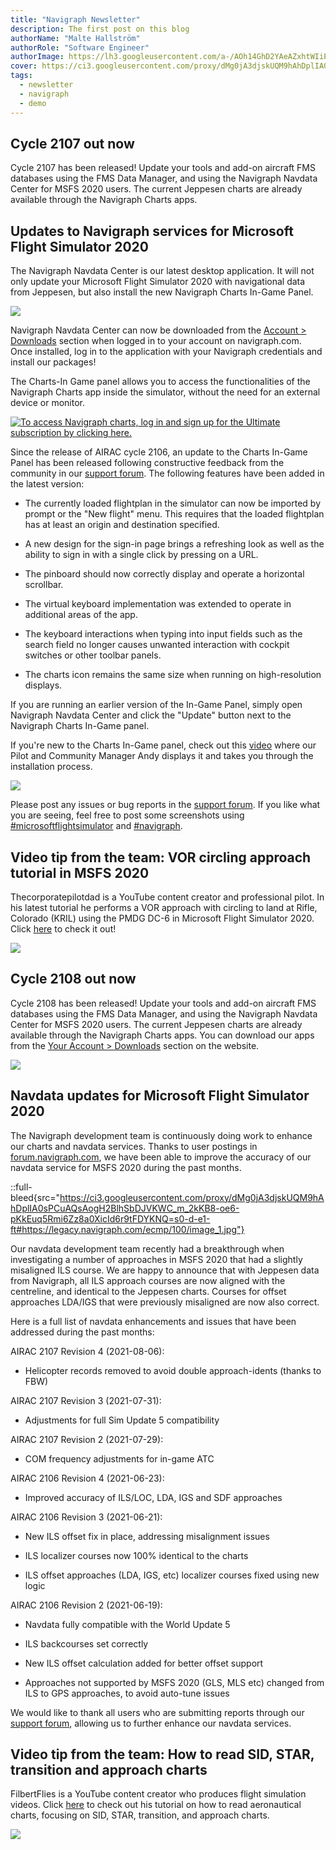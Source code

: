 ```yaml
---
title: "Navigraph Newsletter"
description: The first post on this blog
authorName: "Malte Hallström"
authorRole: "Software Engineer"
authorImage: https://lh3.googleusercontent.com/a-/AOh14GhD2YAeAZxhtWIiPCeSEvmdIlUrHC0uI0xSkY87ug=s96-c
cover: https://ci3.googleusercontent.com/proxy/dMg0jA3djskUQM9hAhDplIA0sPCuAQsAogH2BlhSbDJVKWC_m_2kKB8-oe6-pKkEuq5Rmi6Zz8a0XicId6r9tFDYKNQ=s0-d-e1-ft#https://legacy.navigraph.com/ecmp/100/image_1.jpg
tags:
  - newsletter
  - navigraph
  - demo
---
```


## Cycle 2107 out now

Cycle 2107 has been released! Update your tools and add-on aircraft FMS databases using the FMS Data Manager, and using the Navigraph Navdata Center for MSFS 2020 users. The current Jeppesen charts are already available through the Navigraph Charts apps.

## Updates to Navigraph services for Microsoft Flight Simulator 2020

The Navigraph Navdata Center is our latest desktop application. It will not only update your Microsoft Flight Simulator 2020 with navigational data from Jeppesen, but also install the new Navigraph Charts In-Game Panel.

![](https://ci6.googleusercontent.com/proxy/Xz_bAgoEPu2GTi1OL_P9S39R8AJhyLcpjrnyhmrM2wy9usAm51cLCe-tC5VIHNuLYKVRn49MD1zL-aLLlP7g1vkKdg=s0-d-e1-ft#https://legacy.navigraph.com/ecmp/99/image_0.png)

Navigraph Navdata Center can now be downloaded from the [Account > Downloads](https://navigraph.com/account/downloads/navdata?utm_source=newsletter&utm_content=link_account_downloads&utm_medium=email&utm_campaign=2107) section when logged in to your account on navigraph.com. Once installed, log in to the application with your Navigraph credentials and install our packages!

The Charts-In Game panel allows you to access the functionalities of the Navigraph Charts app inside the simulator, without the need for an external device or monitor.

[![To access Navigraph charts, log in and sign up for the Ultimate subscription by clicking here.](https://ci5.googleusercontent.com/proxy/LPqw8yjc_JyR6YApOQwOFjhrmOmXh8Ov_gBmt74WcEgS7yx73MMc19NrD2Ta59SRbgbWFn_xX2ba-RpV_oFw3JjzNA=s0-d-e1-ft#https://legacy.navigraph.com/ecmp/99/image_1.jpg)](https://navigraph.com/account/subscription?utm_source=newsletter&utm_medium=email&utm_campaign=2107_1&utm_content=navigraph_home_thumb)

Since the release of AIRAC cycle 2106, an update to the Charts In-Game Panel has been released following constructive feedback from the community in our [support forum](https://navigraph.com/redirect.ashx?url=https%3A%2F%2Fforum.navigraph.com%2F?utm_source=newsletter&utm_medium=email&utm_content=forum_home_link_1&utm_campaign=2107). The following features have been added in the latest version:

- The currently loaded flightplan in the simulator can now be imported by prompt or the "New flight" menu. This requires that the loaded flightplan has at least an origin and destination specified.

- A new design for the sign-in page brings a refreshing look as well as the ability to sign in with a single click by pressing on a URL.

- The pinboard should now correctly display and operate a horizontal scrollbar.

- The virtual keyboard implementation was extended to operate in additional areas of the app.

- The keyboard interactions when typing into input fields such as the search field no longer causes unwanted interaction with cockpit switches or other toolbar panels.

- The charts icon remains the same size when running on high-resolution displays.

If you are running an earlier version of the In-Game Panel, simply open Navigraph Navdata Center and click the "Update" button next to the Navigraph Charts In-Game panel.

If you're new to the Charts In-Game panel, check out this [video](https://navigraph.com/redirect.ashx?url=https%3A%2F%2Fyoutu.be%2F-DcXGHSIvcY?utm_source=newsletter&utm_medium=email&utm_content=yt_charts_ingame_panel_link&utm_campaign=2107) where our Pilot and Community Manager Andy displays it and takes you through the installation process.

[![](https://ci5.googleusercontent.com/proxy/AYwA4A40OzxExdDu-laC3udQ0HIi1xoEyjWZ78XKHYdLQmBpeI97upHqysinfKoZCLDgaRPX8L71jLglT9xiZWbz7Q=s0-d-e1-ft#https://legacy.navigraph.com/ecmp/99/image_2.jpg)](https://navigraph.com/redirect.ashx?url=https%3A%2F%2Fyoutu.be%2F-DcXGHSIvcY?utm_source=newsletter&utm_medium=email&utm_content=yt_charts_ingame_panel_thumb&utm_campaign=2107)

Please post any issues or bug reports in the [support forum](https://navigraph.com/redirect.ashx?url=https%3A%2F%2Fforum.navigraph.com%2F?utm_source=newsletter&utm_medium=email&utm_content=forum_home_link_2&utm_campaign=2107). If you like what you are seeing, feel free to post some screenshots using [#microsoftflightsimulator](https://navigraph.com/redirect.ashx?url=https%3A%2F%2Fwww.facebook.com%2Fhashtag%2Fmicrosoftflightsimulator?utm_source=newsletter&utm_medium=email&utm_content=social_tag_link_fb&utm_campaign=2107) and [#navigraph](https://navigraph.com/redirect.ashx?url=https%3A%2F%2Ftwitter.com%2Fsearch%3Fq%3D%2523navigraph&utm_source=newsletter&utm_medium=email&utm_content=social_tag_link_tw&utm_campaign=2107).

## Video tip from the team: VOR circling approach tutorial in MSFS 2020

Thecorporatepilotdad is a YouTube content creator and professional pilot. In his latest tutorial he performs a VOR approach with circling to land at Rifle, Colorado (KRIL) using the PMDG DC-6 in Microsoft Flight Simulator 2020. Click [here](https://navigraph.com/redirect.ashx?url=https%3A%2F%2Fwww.youtube.com%2Fwatch%3Fv%3DVcogqaWc-LA?utm_source=newsletter&utm_medium=email&utm_content=yt_thecorporatepilotdad_vorcircling_link&utm_campaign=2107) to check it out!

[![](https://ci5.googleusercontent.com/proxy/JwTGQV9sAT1bnLLUC3zWtRfCs6V_pvsX3gKPsJ1tg183jMYUeOKDQZe3ly5UMWSpy7L8hj73U_7dvgXVng43X6ZjCQ=s0-d-e1-ft#https://legacy.navigraph.com/ecmp/99/image_3.jpg)](https://navigraph.com/redirect.ashx?url=https%3A%2F%2Fwww.youtube.com%2Fwatch%3Fv%3DVcogqaWc-LA?utm_source=newsletter&utm_medium=email&utm_content=yt_thecorporatepilotdad_vorcircling_thumb&utm_campaign=2107)

## Cycle 2108 out now

Cycle 2108 has been released! Update your tools and add-on aircraft FMS databases using the FMS Data Manager, and using the Navigraph Navdata Center for MSFS 2020 users. The current Jeppesen charts are already available through the Navigraph Charts apps. You can download our apps from the [Your Account > Downloads](https://navigraph.com/account?utm_source=newsletter&utm_medium=email&utm_content=link_account_downloads&utm_campaign=2108_2) section on the website.

![](https://ci3.googleusercontent.com/proxy/c1LI9kso2Qrl8A_T3ZDfSmI1JTLHizydzUB0e5uA_1WCIX37pWkLVY0CP1cXQHgUdZFemtIsEQuPg9gHh76XgllQOgg=s0-d-e1-ft#https://legacy.navigraph.com/ecmp/100/image_0.jpg)

## Navdata updates for Microsoft Flight Simulator 2020

The Navigraph development team is continuously doing work to enhance our charts and navdata services. Thanks to user postings in [forum.navigraph.com](https://navigraph.com/redirect.ashx?url=https%3A%2F%2Fforum.navigraph.com%2F?utm_source=newsletter&utm_medium=email&utm_content=forum_home_link_1&utm_campaign=2108), we have been able to improve the accuracy of our navdata service for MSFS 2020 during the past months.

::full-bleed{src="https://ci3.googleusercontent.com/proxy/dMg0jA3djskUQM9hAhDplIA0sPCuAQsAogH2BlhSbDJVKWC_m_2kKB8-oe6-pKkEuq5Rmi6Zz8a0XicId6r9tFDYKNQ=s0-d-e1-ft#https://legacy.navigraph.com/ecmp/100/image_1.jpg"}

Our navdata development team recently had a breakthrough when investigating a number of approaches in MSFS 2020 that had a slightly misaligned ILS course. We are happy to announce that with Jeppesen data from Navigraph, all ILS approach courses are now aligned with the centreline, and identical to the Jeppesen charts. Courses for offset approaches LDA/IGS that were previously misaligned are now also correct.

Here is a full list of navdata enhancements and issues that have been addressed during the past months:

AIRAC 2107 Revision 4 (2021-08-06):

- Helicopter records removed to avoid double approach-idents (thanks to FBW)

AIRAC 2107 Revision 3 (2021-07-31):

- Adjustments for full Sim Update 5 compatibility

AIRAC 2107 Revision 2 (2021-07-29):

- COM frequency adjustments for in-game ATC

AIRAC 2106 Revision 4 (2021-06-23):

- Improved accuracy of ILS/LOC, LDA, IGS and SDF approaches

AIRAC 2106 Revision 3 (2021-06-21):

- New ILS offset fix in place, addressing misalignment issues

- ILS localizer courses now 100% identical to the charts

- ILS offset approaches (LDA, IGS, etc) localizer courses fixed using new logic

AIRAC 2106 Revision 2 (2021-06-19):

- Navdata fully compatible with the World Update 5

- ILS backcourses set correctly

- New ILS offset calculation added for better offset support

- Approaches not supported by MSFS 2020 (GLS, MLS etc) changed from ILS to GPS approaches, to avoid auto-tune issues

We would like to thank all users who are submitting reports through our [support forum](https://navigraph.com/redirect.ashx?url=https%3A%2F%2Fforum.navigraph.com%2F?utm_source=newsletter&utm_medium=email&utm_content=forum_home_link_2&utm_campaign=2108), allowing us to further enhance our navdata services.

## Video tip from the team: How to read SID, STAR, transition and approach charts

FilbertFlies is a YouTube content creator who produces flight simulation videos. Click [here](https://navigraph.com/redirect.ashx?url=https%3A%2F%2Fwww.youtube.com%2Fwatch%3Fv%3DU5PFBQY9TPM?utm_source=newsletter&utm_medium=email&utm_content=yt_filbertflies_charts_tutorial_link&utm_campaign=2108) to check out his tutorial on how to read aeronautical charts, focusing on SID, STAR, transition, and approach charts.

[![](https://ci4.googleusercontent.com/proxy/bcsqkppFQO9qbcxN8Zit_ptuVx86R5dhgxzidv1JxiGC2DOwtK6EDTpZT-rESc8cUKWWVEsLh-oGjoaNR2uG1rKoHmQ=s0-d-e1-ft#https://legacy.navigraph.com/ecmp/100/image_2.jpg)](https://navigraph.com/redirect.ashx?url=https%3A%2F%2Fwww.youtube.com%2Fwatch%3Fv%3DU5PFBQY9TPM?utm_source=newsletter&utm_medium=email&utm_content=yt_filbertflies_charts_tutorial_thumb&utm_campaign=2108)
